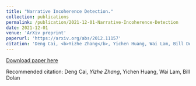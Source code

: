 ```yaml
---
title: "Narrative Incoherence Detection."
collection: publications
permalink: /publication/2021-12-01-Narrative-Incoherence-Detection
date: 2021-12-01
venue: 'ArXiv preprint'
paperurl: 'https://arxiv.org/abs/2012.11157'
citation: 'Deng Cai, <b>Yizhe Zhang</b>, Yichen Huang, Wai Lam, Bill Dolan'
---
```


[Download paper here](https://arxiv.org/abs/2012.11157)

Recommended citation: Deng Cai, *Yizhe Zhang*, Yichen Huang, Wai Lam, Bill Dolan